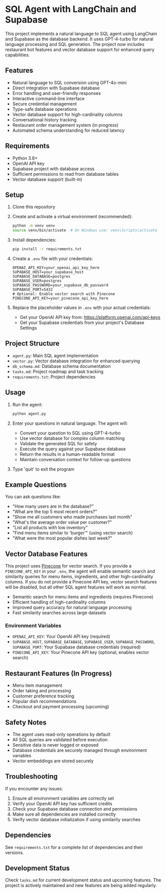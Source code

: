 # SQL Agent with LangChain and Supabase

This project implements a natural language to SQL agent using LangChain and Supabase as the database backend. It uses GPT-4-turbo for natural language processing and SQL generation. The project now includes restaurant bot features and vector database support for enhanced query capabilities.

## Features

- Natural language to SQL conversion using GPT-4o-mini
- Direct integration with Supabase database
- Error handling and user-friendly responses
- Interactive command-line interface
- Secure credential management
- Type-safe database operations
- Vector database support for high-cardinality columns
- Conversational history tracking
- Restaurant order management system (in progress)
- Automated schema understanding for reduced latency

## Requirements

- Python 3.8+
- OpenAI API key
- Supabase project with database access
- Sufficient permissions to read from database tables
- Vector database support (built-in)

## Setup

1. Clone this repository

2. Create and activate a virtual environment (recommended):
   ```bash
   python -m venv venv
   source venv/bin/activate  # On Windows use: venv\Scripts\activate
   ```

3. Install dependencies:
   ```bash
   pip install -r requirements.txt
   ```

4. Create a `.env` file with your credentials:
   ```
   OPENAI_API_KEY=your_openai_api_key_here
   SUPABASE_HOST=your_supabase_host
   SUPABASE_DATABASE=postgres
   SUPABASE_USER=postgres
   SUPABASE_PASSWORD=your_supabase_db_password
   SUPABASE_PORT=5432
   # Optional: Enable vector search with Pinecone
   PINECONE_API_KEY=your_pinecone_api_key_here
   ```

5. Replace the placeholder values in `.env` with your actual credentials:
   - Get your OpenAI API key from: https://platform.openai.com/api-keys
   - Get your Supabase credentials from your project's Database Settings

## Project Structure

- `agent.py`: Main SQL agent implementation
- `vector.py`: Vector database integration for enhanced querying
- `db_schema.md`: Database schema documentation
- `tasks.md`: Project roadmap and task tracking
- `requirements.txt`: Project dependencies

## Usage

1. Run the agent:
   ```bash
   python agent.py
   ```

2. Enter your questions in natural language. The agent will:
   - Convert your question to SQL using GPT-4-turbo
   - Use vector database for complex column matching
   - Validate the generated SQL for safety
   - Execute the query against your Supabase database
   - Return the results in a human-readable format
   - Maintain conversation context for follow-up questions

3. Type 'quit' to exit the program

## Example Questions

You can ask questions like:
- "How many users are in the database?"
- "What are the top 5 most recent orders?"
- "Show me all customers who made purchases last month"
- "What's the average order value per customer?"
- "List all products with low inventory"
- "Find menu items similar to 'burger'" (using vector search)
- "What were the most popular dishes last week?"

## Vector Database Features

This project uses [Pinecone](https://www.pinecone.io/) for vector search. If you provide a `PINECONE_API_KEY` in your `.env`, the agent will enable semantic search and similarity queries for menu items, ingredients, and other high-cardinality columns. If you do not provide a Pinecone API key, vector search features will be disabled, but all other SQL agent features will work as normal.

- Semantic search for menu items and ingredients (requires Pinecone)
- Efficient handling of high-cardinality columns
- Improved query accuracy for natural language processing
- Fast similarity searches across large datasets

### Environment Variables

- `OPENAI_API_KEY`: Your OpenAI API key (required)
- `SUPABASE_HOST`, `SUPABASE_DATABASE`, `SUPABASE_USER`, `SUPABASE_PASSWORD`, `SUPABASE_PORT`: Your Supabase database credentials (required)
- `PINECONE_API_KEY`: Your Pinecone API key (optional, enables vector search)

## Restaurant Features (In Progress)

- Menu item management
- Order taking and processing
- Customer preference tracking
- Popular dish recommendations
- Checkout and payment processing (upcoming)

## Safety Notes

- The agent uses read-only operations by default
- All SQL queries are validated before execution
- Sensitive data is never logged or exposed
- Database credentials are securely managed through environment variables
- Vector embeddings are stored securely

## Troubleshooting

If you encounter any issues:
1. Ensure all environment variables are correctly set
2. Verify your OpenAI API key has sufficient credits
3. Check your Supabase database connection and permissions
4. Make sure all dependencies are installed correctly
5. Verify vector database initialization if using similarity searches

## Dependencies

See `requirements.txt` for a complete list of dependencies and their versions.

## Development Status

Check `tasks.md` for current development status and upcoming features. The project is actively maintained and new features are being added regularly. 